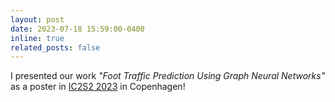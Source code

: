 ```yaml
---
layout: post
date: 2023-07-18 15:59:00-0400
inline: true
related_posts: false
---
```


I presented our work *"Foot Traffic Prediction Using Graph Neural Networks"* as a poster in [IC2S2 2023](https://www.ic2s2.org/) in Copenhagen!